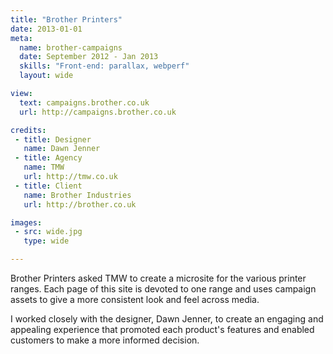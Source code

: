 ```yaml
---
title: "Brother Printers"
date: 2013-01-01
meta:
  name: brother-campaigns
  date: September 2012 - Jan 2013
  skills: "Front-end: parallax, webperf"
  layout: wide

view:
  text: campaigns.brother.co.uk
  url: http://campaigns.brother.co.uk

credits:
 - title: Designer
   name: Dawn Jenner
 - title: Agency
   name: TMW
   url: http://tmw.co.uk
 - title: Client
   name: Brother Industries
   url: http://brother.co.uk

images:
 - src: wide.jpg
   type: wide

---
```

Brother Printers asked TMW to create a microsite for the various printer ranges. Each page of this site is devoted to one range and uses campaign assets to give a more consistent look and feel across media.

I worked closely with the designer, Dawn Jenner, to create an engaging and appealing experience that promoted each product's features and enabled customers to make a more informed decision.
